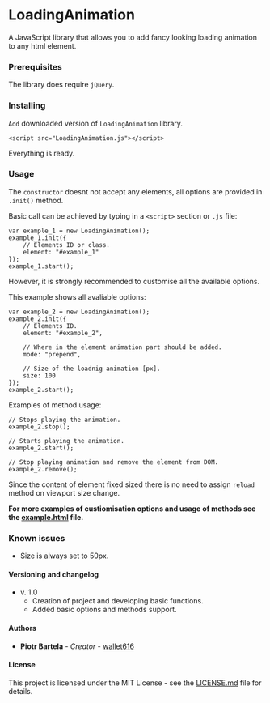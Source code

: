 # LoadingAnimation

A JavaScript library that allows you to add fancy looking loading animation to any html element.

### Prerequisites

The library does require `jQuery`.

### Installing

`Add` downloaded version of `LoadingAnimation` library.

```
<script src="LoadingAnimation.js"></script>
```

Everything is ready.

### Usage

The `constructor` doesnt not accept any elements, all options are provided in `.init()` method.

Basic call can be achieved by typing in a `<script>` section or `.js` file:

```
var example_1 = new LoadingAnimation();
example_1.init({
    // Elements ID or class.
    element: "#example_1"
});
example_1.start();
```

However, it is strongly recommended to customise all the available options.

This example shows all avaliable options:

```
var example_2 = new LoadingAnimation();
example_2.init({
    // Elements ID.
    element: "#example_2",

    // Where in the element animation part should be added.
    mode: "prepend",

    // Size of the loadnig animation [px].
    size: 100
});
example_2.start();
```

Examples of method usage:

```
// Stops playing the animation.
example_2.stop();

// Starts playing the animation.
example_2.start();

// Stop playing animation and remove the element from DOM.
example_2.remove();
```

Since the content of element fixed sized there is no need to assign `reload` method on viewport size change.

**For more examples of custiomisation options and usage of methods see the [example.html](example.html) file.**

### Known issues

* Size is always set to 50px.

#### Versioning and changelog

* v. 1.0
  * Creation of project and developing basic functions.
  * Added basic options and methods support.

#### Authors

* **Piotr Bartela** - _Creator_ - [wallet616](https://github.com/wallet616)

#### License

This project is licensed under the MIT License - see the [LICENSE.md](LICENSE.md) file for details.
